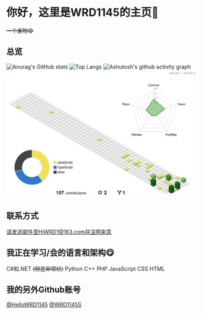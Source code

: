 # 你好，这里是WRD1145的主页👋
~~一个废物😋~~

## 总览
![Anurag's GitHub stats](https://github-readme-stats.vercel.app/api?username=WRD1145)
![Top Langs](https://github-readme-stats.vercel.app/api/top-langs/?username=WRD1145)
![Ashutosh's github activity graph](https://github-readme-activity-graph.vercel.app/graph?username=WRD1145)
![](./profile-3d-contrib/profile-green-animate.svg)
## 联系方式
请发送邮件至HiWRD1@163.com并注明来意

## 我正在学习/会的语言和架构😋
C#和.NET ~~(但是非常烂)~~  Python C++ PHP JavaScript CSS HTML

## 我的另外Github账号
[@HelloWRD1145](https://github.com/HelloWRD1145)
[@WRD1145S](https://github.com/WRD1145S)
